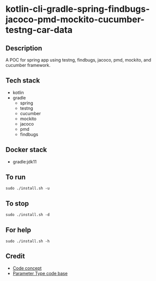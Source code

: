 # kotlin-cli-gradle-spring-findbugs-jacoco-pmd-mockito-cucumber-testng-car-data

## Description
A POC for spring app using testng, findbugs,
jacoco, pmd, mockito, and cucumber framework.

## Tech stack
- kotlin
- gradle
  - spring
  - testng
  - cucumber
  - mockito
  - jacoco
  - pmd
  - findbugs

## Docker stack
- gradle:jdk11

## To run
`sudo ./install.sh -u`

## To stop
`sudo ./install.sh -d`

## For help
`sudo ./install.sh -h`

## Credit
- [Code concept](https://stackoverflow.com/questions/67847818/maven-testng-5-cucumber-not-running-tests)
- [Parameter Type code base](https://thepracticaldeveloper.com/cucumber-guide-3-step-definitions-state/)
